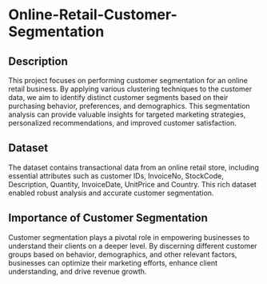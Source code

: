 # Online-Retail-Customer-Segmentation



## Description
This project focuses on performing customer segmentation for an online retail business. By applying various clustering techniques to the customer data, we aim to identify distinct customer segments based on their purchasing behavior, preferences, and demographics. This segmentation analysis can provide valuable insights for targeted marketing strategies, personalized recommendations, and improved customer satisfaction.
## Dataset
The dataset contains transactional data from an online retail store, including essential attributes such as customer IDs, InvoiceNo, StockCode, Description, Quantity, InvoiceDate, UnitPrice and Country. This rich dataset enabled robust analysis and accurate customer segmentation.
## Importance of Customer Segmentation
Customer segmentation plays a pivotal role in empowering businesses to understand their clients on a deeper level. By discerning different customer groups based on behavior, demographics, and other relevant factors, businesses can optimize their marketing efforts, enhance client understanding, and drive revenue growth.
